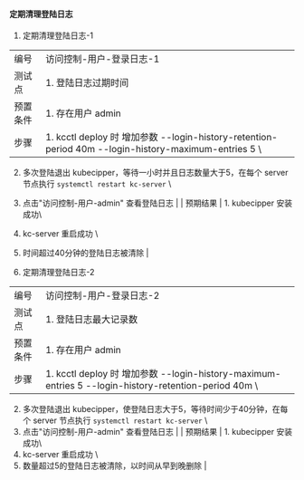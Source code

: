 #### 定期清理登陆日志

1. 定期清理登陆日志-1

|||
| ---- | ---- |
| 编号 | 访问控制-用户-登录日志-1 |
| 测试点 | 1. 登陆日志过期时间 |
| 预置条件 | 1. 存在用户 admin |
| 步骤 | 1. kcctl deploy 时 增加参数 --login-history-retention-period 40m --login-history-maximum-entries 5 \
2. 多次登陆退出 kubecipper，等待一小时并且日志数量大于5，在每个 server 节点执行 `systemctl restart kc-server` \
3. 点击"访问控制-用户-admin" 查看登陆日志 |
| 预期结果 | 1. kubecipper 安装成功\
2. kc-server 重启成功 \
3. 时间超过40分钟的登陆日志被清除 |

4. 定期清理登陆日志-2

|||
| ---- | ---- |
| 编号 | 访问控制-用户-登录日志-2 |
| 测试点 | 1. 登陆日志最大记录数 |
| 预置条件 | 1. 存在用户 admin |
| 步骤 | 1. kcctl deploy 时 增加参数 --login-history-maximum-entries 5 --login-history-retention-period 40m \
2. 多次登陆退出 kubecipper，使登陆日志大于5，等待时间少于40分钟，在每个 server 节点执行 `systemctl restart kc-server` \
3. 点击"访问控制-用户-admin" 查看登陆日志 |
| 预期结果 | 1. kubecipper 安装成功\
2. kc-server 重启成功 \
3. 数量超过5的登陆日志被清除，以时间从早到晚删除 |
